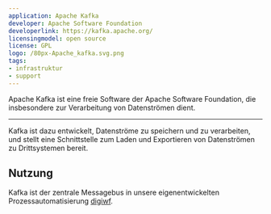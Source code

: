```yaml
---
application: Apache Kafka
developer: Apache Software Foundation 
developerlink: https://kafka.apache.org/ 
licensingmodel: open source
license: GPL
logo: /80px-Apache_kafka.svg.png
tags:
- infrastruktur
- support
---
```

Apache Kafka ist eine freie Software der Apache Software Foundation, die insbesondere zur Verarbeitung von Datenströmen dient.

---

Kafka ist dazu entwickelt, Datenströme zu speichern und zu verarbeiten, und stellt eine Schnittstelle zum Laden und Exportieren von Datenströmen zu Drittsystemen bereit.

## Nutzung

Kafka ist der zentrale Messagebus in unsere eigenentwickelten Prozessautomatisierung [digiwf](digiwf).
